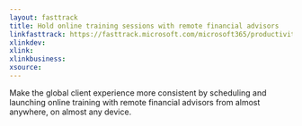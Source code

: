 ```yaml
---
layout: fasttrack
title: Hold online training sessions with remote financial advisors
linkfasttrack: https://fasttrack.microsoft.com/microsoft365/productivitylibrary/Hold-online-training-sessions-with-remote-financial-advisors 
xlinkdev: 
xlink: 
xlinkbusiness: 
xsource: 
---
```

Make the global client experience more consistent by scheduling and launching online training with remote financial advisors from almost anywhere, on almost any device.